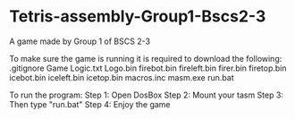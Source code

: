 # Tetris-assembly-Group1-Bscs2-3
A game made by Group 1 of BSCS 2-3 

To make sure the game is running it is required to download the following:
.gitignore
Game Logic.txt
Logo.bin
firebot.bin
fireleft.bin
firer.bin
firetop.bin
icebot.bin
iceleft.bin
icetop.bin
macros.inc
masm.exe
run.bat

To run the program:
Step 1: Open DosBox
Step 2: Mount your tasm
Step 3: Then type "run.bat"
Step 4: Enjoy the game
